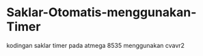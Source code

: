 Saklar-Otomatis-menggunakan-Timer
=================================

kodingan saklar timer pada atmega 8535 menggunakan cvavr2
